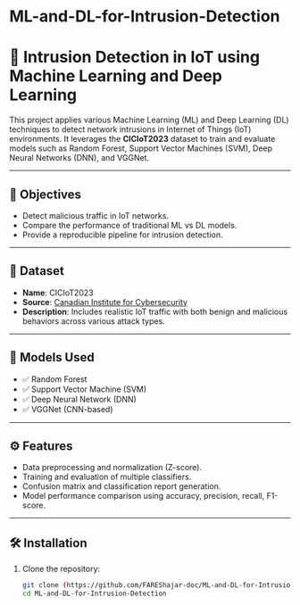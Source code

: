 # ML-and-DL-for-Intrusion-Detection
# 🔐 Intrusion Detection in IoT using Machine Learning and Deep Learning

This project applies various Machine Learning (ML) and Deep Learning (DL) techniques to detect network intrusions in Internet of Things (IoT) environments. It leverages the **CICIoT2023** dataset to train and evaluate models such as Random Forest, Support Vector Machines (SVM), Deep Neural Networks (DNN), and VGGNet.

---

## 📌 Objectives

- Detect malicious traffic in IoT networks.
- Compare the performance of traditional ML vs DL models.
- Provide a reproducible pipeline for intrusion detection.

---

## 📂 Dataset

- **Name**: CICIoT2023
- **Source**: [Canadian Institute for Cybersecurity](https://www.unb.ca/cic/datasets/iotdataset-2023.html)
- **Description**: Includes realistic IoT traffic with both benign and malicious behaviors across various attack types.

---

## 🧠 Models Used

- ✅ Random Forest
- ✅ Support Vector Machine (SVM)
- ✅ Deep Neural Network (DNN)
- ✅ VGGNet (CNN-based)

---

## ⚙️ Features

- Data preprocessing and normalization (Z-score).
- Training and evaluation of multiple classifiers.
- Confusion matrix and classification report generation.
- Model performance comparison using accuracy, precision, recall, F1-score.

---

## 🛠️ Installation

1. Clone the repository:
   ```bash
   git clone (https://github.com/FAREShajar-doc/ML-and-DL-for-Intrusion-Detection)
   cd ML-and-DL-for-Intrusion-Detection
